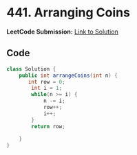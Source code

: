 # 441. Arranging Coins

**LeetCode Submission:** [Link to Solution](https://leetcode.com/problems/arranging-coins/submissions/1754216673/)

## Code

```java
class Solution {
    public int arrangeCoins(int n) {
       int row = 0;
        int i = 1;
        while(n >= i) {
            n -= i;
            row++;
            i++;
        }
        return row;       
        
    }
}
